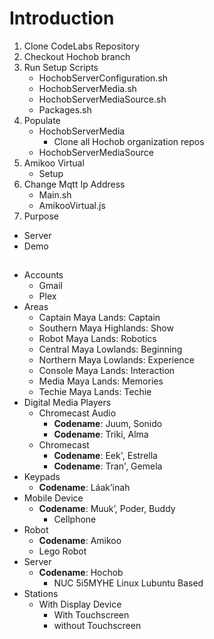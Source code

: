 # Introduction

1. Clone CodeLabs Repository
2. Checkout Hochob branch
3. Run Setup Scripts
   - HochobServerConfiguration.sh
   - HochobServerMedia.sh
   - HochobServerMediaSource.sh
   - Packages.sh
4. Populate
   - HochobServerMedia
     - Clone all Hochob organization repos
   - HochobServerMediaSource
5. Amikoo Virtual
   - Setup
6. Change Mqtt Ip Address
   - Main.sh
   - AmikooVirtual.js
6. Purpose
  - Server
  - Demo

##

- Accounts
  - Gmail
  - Plex
- Areas
  - Captain Maya Lands: Captain
  - Southern Maya Highlands: Show
  - Robot Maya Lands: Robotics
  - Central Maya Lowlands: Beginning
  - Northern Maya Lowlands: Experience
  - Console Maya Lands: Interaction
  - Media Maya Lands: Memories
  - Techie Maya Lands: Techie
- Digital Media Players
  - Chromecast Audio
    - __Codename__: Juum, Sonido
    - __Codename__: Triki, Alma
  - Chromecast
    - __Codename__: Eek', Estrella
    - __Codename__: Tran', Gemela
- Keypads
  - __Codename__: Láak’inah
- Mobile Device
  - __Codename__: Muuk’, Poder, Buddy
    - Cellphone  
- Robot
  - __Codename__: Amikoo
  - Lego Robot
- Server
  - __Codename__: Hochob
    - NUC 5i5MYHE Linux Lubuntu Based
- Stations
  - With Display Device
    - With Touchscreen
    - without Touchscreen

